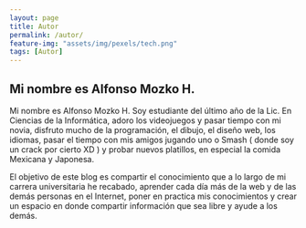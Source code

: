 ```yaml
---
layout: page
title: Autor
permalink: /autor/
feature-img: "assets/img/pexels/tech.png"
tags: [Autor]
---
```


## Mi nombre es Alfonso Mozko H.

Mi nombre es Alfonso Mozko H. Soy estudiante del último año de la Lic. En Ciencias de la Informática, adoro los videojuegos y pasar tiempo con mi novia, disfruto mucho de la programación, el dibujo, el diseño web, los idiomas, pasar el tiempo con mis amigos jugando uno o Smash ( donde soy un crack por cierto XD ) y probar nuevos platillos, en especial la comida Mexicana y Japonesa.

El objetivo de este blog es compartir el conocimiento que a lo largo de mi carrera universitaria he recabado, aprender cada día más de la web y de las demás personas en el Internet, poner en practica mis conocimientos y crear un espacio en donde compartir información que sea libre y ayude a los demás.

 
